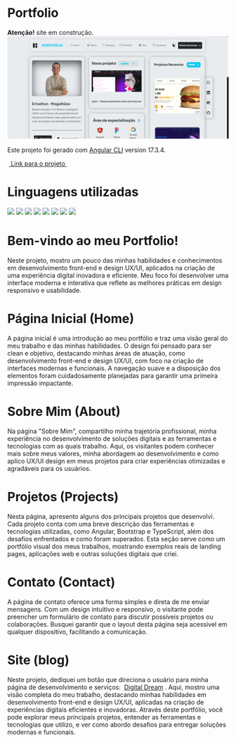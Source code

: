 # Portfolio  

**Atenção!** site em construção.  
![Descrição da Imagem](https://github.com/EriveltonMGit/portifolio/raw/main/src/assets/capa.png)

Este projeto foi gerado com [Angular CLI](https://github.com/angular/angular-cli) version 17.3.4.

&nbsp;<a href="https://portifolio-dv.netlify.app/">
Link para o projeto 
</a>&nbsp;

# Linguagens utilizadas   
 <div display="flex" >
<img width="27" higth="27"   src="https://cdn.jsdelivr.net/gh/devicons/devicon@latest/icons/javascript/javascript-original.svg" />
<img width="27" higth="27"  src="https://cdn.jsdelivr.net/gh/devicons/devicon@latest/icons/html5/html5-original.svg" />
<img width="27" higth="27" src="https://cdn.jsdelivr.net/gh/devicons/devicon@latest/icons/css3/css3-original.svg" />   
<img width="30" higth="30"  src="https://cdn.jsdelivr.net/gh/devicons/devicon@latest/icons/angularjs/angularjs-original.svg" />
<img width="30" higth="30" src="https://cdn.jsdelivr.net/gh/devicons/devicon@latest/icons/nodejs/nodejs-original-wordmark.svg" /> 
<img width="30" higth="30"  src="https://cdn.jsdelivr.net/gh/devicons/devicon@latest/icons/typescript/typescript-original.svg" />
<img width="30" higth="30" src="https://cdn.jsdelivr.net/gh/devicons/devicon@latest/icons/bootstrap/bootstrap-original.svg" />
<img  width="30" higth="30" src="https://cdn.jsdelivr.net/gh/devicons/devicon@latest/icons/yaml/yaml-original.svg" />


</div>   


# Bem-vindo ao meu Portfolio!  
Neste projeto, mostro um pouco das minhas habilidades e conhecimentos em desenvolvimento front-end e design UX/UI, aplicados na criação de uma experiência digital inovadora e eficiente. Meu foco foi desenvolver uma interface moderna e interativa que reflete as melhores práticas em design responsivo e usabilidade. 

# Página Inicial (Home)  
A página inicial é uma introdução ao meu portfólio e traz uma visão geral do meu trabalho e das minhas habilidades. O design foi pensado para ser clean e objetivo, destacando minhas áreas de atuação, como desenvolvimento front-end e design UX/UI, com foco na criação de interfaces modernas e funcionais. A navegação suave e a disposição dos elementos foram cuidadosamente planejadas para garantir uma primeira impressão impactante.

# Sobre Mim (About)  
Na página "Sobre Mim", compartilho minha trajetória profissional, minha experiência no desenvolvimento de soluções digitais e as ferramentas e tecnologias com as quais trabalho. Aqui, os visitantes podem conhecer mais sobre meus valores, minha abordagem ao desenvolvimento e como aplico UX/UI design em meus projetos para criar experiências otimizadas e agradáveis para os usuários.  
# Projetos (Projects)  
Nesta página, apresento alguns dos principais projetos que desenvolvi. Cada projeto conta com uma breve descrição das ferramentas e tecnologias utilizadas, como Angular, Bootstrap e TypeScript, além dos desafios enfrentados e como foram superados. Esta seção serve como um portfólio visual dos meus trabalhos, mostrando exemplos reais de landing pages, aplicações web e outras soluções digitais que criei.

# Contato (Contact)
A página de contato oferece uma forma simples e direta de me enviar mensagens. Com um design intuitivo e responsivo, o visitante pode preencher um formulário de contato para discutir possíveis projetos ou colaborações. Busquei garantir que o layout desta página seja acessível em qualquer dispositivo, facilitando a comunicação.

# Site (blog)  
Neste projeto, dediquei um botão que direciona o usuário para minha página de desenvolvimento e serviços:
 <a href="https://portifolio-dv.netlify.app/">Digital Dream</a> . Aqui, mostro uma visão completa do meu trabalho, destacando minhas habilidades em desenvolvimento front-end e design UX/UI, aplicadas na criação de experiências digitais eficientes e inovadoras. Através deste portfólio, você pode explorar meus principais projetos, entender as ferramentas e tecnologias que utilizo, e ver como abordo desafios para entregar soluções modernas e funcionais.








